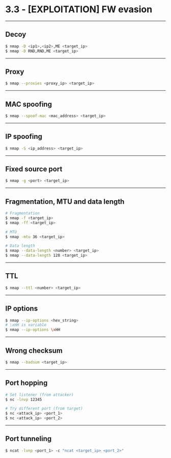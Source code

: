 # 3.3 - [EXPLOITATION] FW evasion

---

## Decoy

```bash
$ nmap -D <ip1>,<ip2>,ME <target_ip>
$ nmap -D RND,RND,ME <target_ip>
```

---

## Proxy

```bash
$ nmap --proxies <proxy_ip> <target_ip>
```

---

## MAC spoofing

```bash
$ nmap --spoof-mac <mac_address> <target_ip>
```

---

## IP spoofing

```bash
$ nmap -S <ip_address> <target_ip>
```

---

## Fixed source port

```bash
$ nmap -g <port> <target_ip>
```

---

## Fragmentation, MTU and data length

```bash
# Fragmentation
$ nmap -f <target_ip>
$ nmap -ff <target_ip>

# MTU
$ nmap -mtu 36 <target_ip>

# Data length
$ nmap --data-length <number> <target_ip>
$ nmap --data-length 128 <target_ip>
```

---

## TTL

```bash
$ nmap --ttl <number> <target_ip>
```

---

## IP options

```bash
$ nmap --ip-options <hex_string>
# \xHH is variable
$ nmap --ip-options \xHH 
```

---

## Wrong checksum

```bash
$ nmap --badsum <target_ip>
```

---

## Port hopping

```bash
# Set listener (from attacker)
$ nc -lnvp 12345

# Try different port (from target)
$ nc <attack_ip> <port_1>
$ nc <attack_ip> <port_2>
```

---

## Port tunneling

```bash
$ ncat -lvnp <port_1> -c "ncat <target_ip> <port_2>"
```
